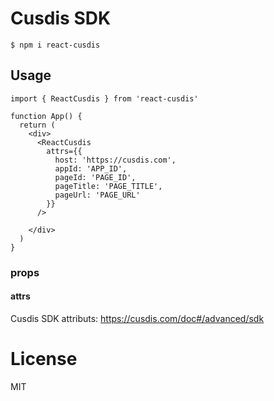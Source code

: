 # Cusdis SDK

```
$ npm i react-cusdis
```

## Usage

```tsx
import { ReactCusdis } from 'react-cusdis'

function App() {
  return (
    <div>
      <ReactCusdis
        attrs={{
          host: 'https://cusdis.com',
          appId: 'APP_ID',
          pageId: 'PAGE_ID',
          pageTitle: 'PAGE_TITLE',
          pageUrl: 'PAGE_URL'
        }}
      />

    </div>
  )
}
```

### props

#### attrs

Cusdis SDK attributs: https://cusdis.com/doc#/advanced/sdk

# License

MIT
